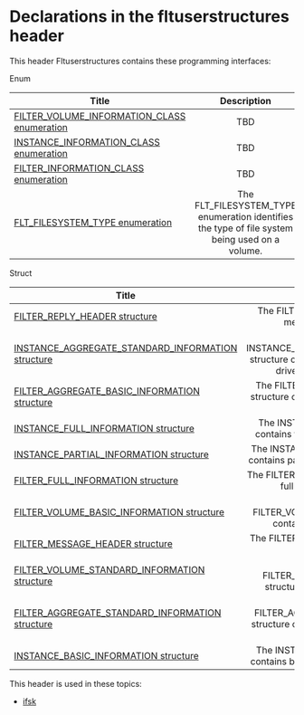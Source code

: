 # Declarations in the fltuserstructures header
This header Fltuserstructures contains these programming interfaces:

Enum

| Title        | Description    |
| ------------- |:-------------:|
| [FILTER_VOLUME_INFORMATION_CLASS enumeration](ne-fltuserstructures--filter-volume-information-class.md) | TBD |
| [INSTANCE_INFORMATION_CLASS enumeration](ne-fltuserstructures--instance-information-class.md) | TBD |
| [FILTER_INFORMATION_CLASS enumeration](ne-fltuserstructures--filter-information-class.md) | TBD |
| [FLT_FILESYSTEM_TYPE enumeration](ne-fltuserstructures--flt-filesystem-type.md) | The FLT_FILESYSTEM_TYPE enumeration identifies the type of file system being used on a volume. |
Struct

| Title        | Description    |
| ------------- |:-------------:|
| [FILTER_REPLY_HEADER structure](ns-fltuserstructures--filter-reply-header.md) | The FILTER_REPLY_HEADER structure contains message reply header information. |
| [INSTANCE_AGGREGATE_STANDARD_INFORMATION structure](ns-fltuserstructures--instance-aggregate-standard-information.md) | The caller-allocated INSTANCE_AGGREGATE_STANDARD_INFORMATION structure contains information for either a minifilter driver instance or a legacy filter driver. |
| [FILTER_AGGREGATE_BASIC_INFORMATION structure](ns-fltuserstructures--filter-aggregate-basic-information.md) | The FILTER_AGGREGATE_BASIC_INFORMATION structure contains basic information for a minifilter or legacy filter driver. |
| [INSTANCE_FULL_INFORMATION structure](ns-fltuserstructures--instance-full-information.md) | The INSTANCE_FULL_INFORMATION structure contains full information for a minifilter instance. |
| [INSTANCE_PARTIAL_INFORMATION structure](ns-fltuserstructures--instance-partial-information.md) | The INSTANCE_PARTIAL_INFORMATION structure contains partial information for a minifilter instance. |
| [FILTER_FULL_INFORMATION structure](ns-fltuserstructures--filter-full-information.md) | The FILTER_FULL_INFORMATION structure contains full information for a minifilter driver. |
| [FILTER_VOLUME_BASIC_INFORMATION structure](ns-fltuserstructures--filter-volume-basic-information.md) | The caller-allocated FILTER_VOLUME_BASIC_INFORMATION structure contains basic information for a volume. |
| [FILTER_MESSAGE_HEADER structure](ns-fltuserstructures--filter-message-header.md) | The FILTER_MESSAGE_HEADER structure contains message header information. |
| [FILTER_VOLUME_STANDARD_INFORMATION structure](ns-fltuserstructures--filter-volume-standard-information.md) | The caller-allocated FILTER_VOLUME_STANDARD_INFORMATION structure contains information for a volume. |
| [FILTER_AGGREGATE_STANDARD_INFORMATION structure](ns-fltuserstructures--filter-aggregate-standard-information.md) | The FILTER_AGGREGATE_STANDARD_INFORMATION structure contains information about a minifilter or legacy filter driver. |
| [INSTANCE_BASIC_INFORMATION structure](ns-fltuserstructures--instance-basic-information.md) | The INSTANCE_BASIC_INFORMATION structure contains basic information for a minifilter instance. |

This header is used in these topics:

- [ifsk](..content/_ifsk)
